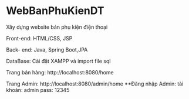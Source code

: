# WebBanPhuKienDT
Xây dựng website bán phụ kiện điện thoại

Front-end: HTML/CSS, JSP

Back- end: Java, Spring Boot,JPA

DataBase: Cài đặt XAMPP và import file sql 

Trang bán hàng: http://localhost:8080/home

Trang Admin: http://localhost:8080/admin/home
**Đăng nhập Admin: 
  tài khoản: admin 
  pass: 12345
